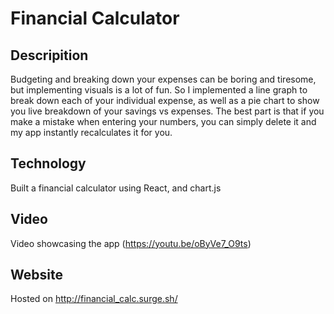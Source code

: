 # Financial Calculator

## Descripition 

Budgeting and breaking down your expenses can be boring and tiresome, but implementing visuals is a lot of fun. So I implemented a line graph to break down each of your individual expense, as well as a pie chart to show you live breakdown of your savings vs expenses. The best part is that if you make a mistake when entering your numbers, you can simply delete it and my app instantly recalculates it for you.

## Technology

Built a financial calculator using React, and chart.js

## Video
Video showcasing the app (https://youtu.be/oByVe7_O9ts)

## Website

Hosted on http://financial_calc.surge.sh/


